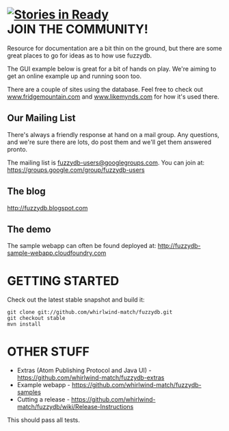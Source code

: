 [![Stories in Ready](http://badge.waffle.io/whirlwind-match/fuzzydb.png)](http://waffle.io/whirlwind-match/fuzzydb)  
JOIN THE COMMUNITY!
===================

Resource for documentation are a bit thin on the ground, but there are some great places to go for ideas as to how use fuzzydb.

The GUI example below is great for a bit of hands on play. We're aiming to get an online example up and running soon too.

There are a couple of sites using the database.  Feel free to check out www.fridgemountain.com and www.likemynds.com for how it's used there.

Our Mailing List
----------------

There's always a friendly response at hand on a mail group.  Any questions, and we're sure there are lots, do post them and we'll get them answered pronto.

The mailing list is fuzzydb-users@googlegroups.com.  You can join at: https://groups.google.com/group/fuzzydb-users

The blog
--------
http://fuzzydb.blogspot.com

The demo
--------
The sample webapp can often be found deployed at: http://fuzzydb-sample-webapp.cloudfoundry.com


GETTING STARTED
===============

Check out the latest stable snapshot and build it:

    git clone git://github.com/whirlwind-match/fuzzydb.git
    git checkout stable
    mvn install


OTHER STUFF
============

 * Extras (Atom Publishing Protocol and Java UI) - https://github.com/whirlwind-match/fuzzydb-extras
 * Example webapp - https://github.com/whirlwind-match/fuzzydb-samples
 * Cutting a release - https://github.com/whirlwind-match/fuzzydb/wiki/Release-Instructions
	
This should pass all tests.


